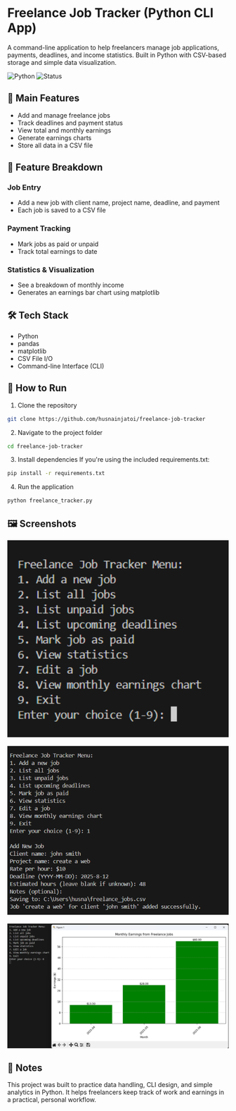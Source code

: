 # Freelance Job Tracker (Python CLI App)

A command-line application to help freelancers manage job applications, payments, deadlines, and income statistics. Built in Python with CSV-based storage and simple data visualization.

![Python](https://img.shields.io/badge/Python-3.10-blue?style=flat&logo=python)
![Status](https://img.shields.io/badge/Status-Finished-brightgreen?style=flat)



## 🔑 Main Features
- Add and manage freelance jobs  
- Track deadlines and payment status  
- View total and monthly earnings  
- Generate earnings charts  
- Store all data in a CSV file  



## 🧩 Feature Breakdown

### Job Entry
- Add a new job with client name, project name, deadline, and payment  
- Each job is saved to a CSV file  

### Payment Tracking
- Mark jobs as paid or unpaid  
- Track total earnings to date  

### Statistics & Visualization
- See a breakdown of monthly income  
- Generates an earnings bar chart using matplotlib  



## 🛠 Tech Stack
- Python  
- pandas  
- matplotlib  
- CSV File I/O  
- Command-line Interface (CLI)



## 📁 How to Run

1. Clone the repository
```bash
git clone https://github.com/husnainjatoi/freelance-job-tracker
```
2. Navigate to the project folder
```bash
cd freelance-job-tracker
```
3. Install dependencies
If you're using the included requirements.txt:
```bash
pip install -r requirements.txt
```
4. Run the application
```bash
python freelance_tracker.py
```

## 🖼️ Screenshots

<p align="center">
  <img src="screenshots/menu.png" width="600" alt="Main Menu" />
  <br><br>
  <img src="screenshots/add_job.png" width="600" alt="Adding a New Job" />
  <br><br>
  <img src="screenshots/chart.png" width="600" alt="Monthly Earnings Chart" />
</p>


## 📌 Notes
This project was built to practice data handling, CLI design, and simple analytics in Python. It helps freelancers keep track of work and earnings in a practical, personal workflow.
